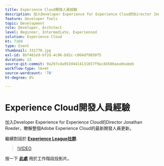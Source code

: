 ```yaml
---
title: Experience Cloud開發人員經驗
description: 加入Developer Experience for Experience Cloud的Director Jonathan Roeder，瞭解整個Adobe Experience Cloud的最新開發人員更新。 此工作階段屬於Adobe Developers Live內容事件的一部分。
feature: Developer Tools
topic: Development
role: Developer, Architect
level: Beginner, Intermediate, Experienced
solution: Experience Cloud
kt: 7169
type: Event
thumbnail: 331770.jpg
exl-id: 8bf461e9-bf2d-4c96-b92c-c064df9650f5
duration: 13
source-git-commit: 9a297cda953d4414131657f9ac84580aea0eabeb
workflow-type: tm+mt
source-wordcount: '78'
ht-degree: 0%

---
```


# Experience Cloud開發人員經驗

加入Developer Experience for Experience Cloud的Director Jonathan Roeder，瞭解整個Adobe Experience Cloud的最新開發人員更新。

繼續對話於 **[Experience League社群](https://adobe.ly/36Yd3v6)**.

>[!VIDEO](https://video.tv.adobe.com/v/331770/?quality=12&learn=on&hidetitle=true)

按一下 **[此處](/help/adobe-developers-live/assets/developer-experience.pdf)** 用於工作階段投影片。
